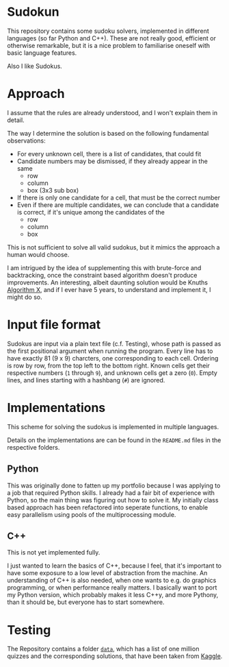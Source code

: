 # Sudokun

This repository contains some sudoku solvers, implemented in different languages (so far Python and C++).
These are not really good, efficient or otherwise remarkable, but it is a nice problem to familiarise oneself with basic language features.

Also I like Sudokus.

# Approach

I assume that the rules are already understood, and I won't explain them in detail.

The way I determine the solution is based on the following fundamental observations:

- For every unknown cell, there is a list of candidates, that could fit
- Candidate numbers may be dismissed, if they already appear in the same 
    - row
    - column
    - box (3x3 sub box)
- If there is only one candidate for a cell, that must be the correct number
- Even if there are multiple candidates, we can conclude that a candidate is correct, if it's unique among the candidates of the 
    - row
    - column
    - box

This is not sufficient to solve all valid sudokus, but it mimics the approach a human would choose.

I am intrigued by the idea of supplementing this with brute-force and backtracking, once the constraint based algorithm doesn't produce improvements.
An interesting, albeit daunting solution would be Knuths [Algorithm X](https://www.ocf.berkeley.edu/~jchu/publicportal/sudoku/0011047.pdf), and if I ever have 5 years, to understand and implement it, I might do so.

# Input file format

Sudokus are input via a plain text file (c.f. Testing), whose path is passed as the first positional argument when running the program.
Every line has to have exactly 81 (9 x 9) charcters, one corresponding to each cell.
Ordering is row by row, from the top left to the bottom right.
Known cells get their respective numbers (`1` through `9`), and unknown cells get a zero (`0`).
Empty lines, and lines starting with a hashbang (`#`) are ignored.

# Implementations

This scheme for solving the sudokus is implemented in multiple languages.

Details on the implementations are can be found in the `README.md` files in the respective folders.

## Python

This was originally done to fatten up my portfolio because I was applying to a job that required Python skills.
I already had a fair bit of experience with Python, so the main thing was figuring out how to solve it.
My initially class based approach has been refactored into seperate functions, to enable easy parallelism using pools of the multiprocessing module.

## C++

This is not yet implemented fully.

I just wanted to learn the basics of C++, because I feel, that it's important to have some exposure to a low level of abstraction from the machine.
An understanding of C++ is also needed, when one wants to e.g. do graphics programming, or when performance really matters.
I basically want to port my Python version, which probably makes it less C++y, and more Pythony, than it should be, but everyone has to start somewhere.

# Testing

The Repository contains a folder [`data`](data), which has a list of one million quizzes and the corresponding solutions, that have been taken from [Kaggle](https://www.kaggle.com/datasets/bryanpark/sudoku).

